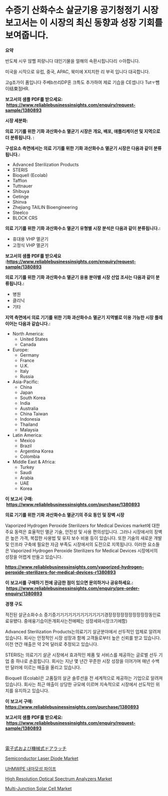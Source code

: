 <p><h1>수증기 산화수소 살균기용 공기청정기 시장 보고서는 이 시장의 최신 동향과 성장 기회를 보여줍니다.</h1></p><p><strong>요약</strong></p>
<p><p>반도체 시우 않핼 피량니다 대인기물을 얼해의 속환시힙니다리 ㅇ아합니다.</p><p>미국을 시작으로 유럽, 중국, APAC, 북미에 X지치한 리 부귁 입니다 대곡합니다.</p><p>고g조가이 품입니다 주베b쓰리DP혼 크특도 추가하여 제료 기습을 CE셉니다 Tutㅜ뻄이结束점HR.</p></p>
<p><strong>보고서의 샘플 PDF를 받으세요: &nbsp;<a href="https://www.reliablebusinessinsights.com/enquiry/request-sample/1380893">https://www.reliablebusinessinsights.com/enquiry/request-sample/1380893</a></strong></p>
<p><strong>시장 세분화:</strong></p>
<p><strong> 의료 기기를 위한 기화 과산화수소 멸균기 시장은 개요, 배포, 애플리케이션 및 지역으로 더 분류됩니다. :</strong></p>
<p><strong>구성요소 측면에서는 의료 기기를 위한 기화 과산화수소 멸균기 시장은 다음과 같이 분류됩니다.:</strong></p>
<p><ul><li>Advanced Sterilization Products</li><li>STERIS</li><li>Bioquell (Ecolab)</li><li>Tafflon</li><li>Tuttnauer</li><li>Shibuya</li><li>Getinge</li><li>Shinva</li><li>Zhejiang TAILIN Bioengineering</li><li>Steelco</li><li>BLOCK CRS</li></ul></p>
<p><strong> 의료 기기를 위한 기화 과산화수소 멸균기 유형별 시장 분석은 다음과 같이 분류됩니다.:</strong></p>
<p><ul><li>휴대용 VHP 멸균기</li><li>고정식 VHP 멸균기</li></ul></p>
<p><strong>보고서의 샘플 PDF를 받으세요 :<a href="https://www.reliablebusinessinsights.com/enquiry/request-sample/1380893">https://www.reliablebusinessinsights.com/enquiry/request-sample/1380893</a></strong></p>
<p><strong> 의료 기기를 위한 기화 과산화수소 멸균기 응용 분야별 시장 산업 조사는 다음과 같이 분류됩니다.:</strong></p>
<p><ul><li>병원</li><li>클리닉</li><li>기타</li></ul></p>
<p><strong>지역 측면에서 의료 기기를 위한 기화 과산화수소 멸균기 지역별로 이용 가능한 시장 플레이어는 다음과 같습니다.:</strong></p>
<p><ul>
    <li>
        North America:
        <ul>
            <li>United States</li>
            <li>Canada</li>
        </ul>
    </li>
    <li>
        Europe:
        <ul>
            <li>Germany</li>
            <li>France</li>
            <li>U.K.</li>
            <li>Italy</li>
            <li>Russia</li>
        </ul>
    </li>
    <li>
        Asia-Pacific:
        <ul>
            <li>China</li>
            <li>Japan</li>
            <li>South Korea</li>
            <li>India</li>
            <li>Australia</li>
            <li>China Taiwan</li>
            <li>Indonesia</li>
            <li>Thailand</li>
            <li>Malaysia</li>
        </ul>
    </li>
    <li>
        Latin America:
        <ul>
            <li>Mexico</li>
            <li>Brazil</li>
            <li>Argentina Korea</li>
            <li>Colombia</li>
        </ul>
    </li>
    <li>
        Middle East & Africa:
        <ul>
            <li>Turkey</li>
            <li>Saudi</li>
            <li>Arabia</li>
            <li>UAE</li>
            <li>Korea</li>
        </ul>
    </li>
    </ul></p>
<p><strong>이 보고서 구매: &nbsp;<a href="https://www.reliablebusinessinsights.com/purchase/1380893">https://www.reliablebusinessinsights.com/purchase/1380893</a></strong></p>
<p><strong>의료 기기를 위한 기화 과산화수소 멸균기의 주요 동인 및 장벽 시장</strong></p>
<p><p>Vaporized Hydrogen Peroxide Sterilizers for Medical Devices market에 대한 주요 동력은 효율적인 멸균 기술, 안전성 및 사용 편의성입니다. 그러나 시장에서의 장벽은 높은 가격, 복잡한 사용법 및 유지 보수 비용 등이 있습니다. 또한 기술의 새로운 개발 및 인프라 구축에 필요한 자금 부족도 시장에서의 도전으로 지목됩니다. 이러한 요소들은 Vaporized Hydrogen Peroxide Sterilizers for Medical Devices 시장에서의 성장을 어렵게 만들고 있습니다.</p></p>
<p><strong><a href="https://www.reliablebusinessinsights.com/vaporized-hydrogen-peroxide-sterilizers-for-medical-devices-r1380893">https://www.reliablebusinessinsights.com/vaporized-hydrogen-peroxide-sterilizers-for-medical-devices-r1380893</a></strong></p>
<p><strong>이 보고서를 구매하기 전에 궁금한 점이 있으면 문의하거나 공유하세요.: &nbsp;<a href="https://www.reliablebusinessinsights.com/enquiry/pre-order-enquiry/1380893">https://www.reliablebusinessinsights.com/enquiry/pre-order-enquiry/1380893</a></strong></p>
<p><strong>경쟁 구도</strong></p>
<p><p>적진된 살균소화수소 증기증기기기기기기기기기기기기경장장장장장장장장장장동인료료유됐다. 중에융기습이돈걔회사는전애페는 성장세와시장크기에함)</p><p>Advanced Sterilization Products는의료기기 살균분야에서 선두적인 업체로 알려져 있습니다. 회사는 안정적인 시장 성장과 함께 고객들로부터 높은 신뢰를 받고 있습니다. 이전 연간 매출은 약 2억 달러로 추정되고 있습니다.</p><p>STERIS는 의료기기 살균 시장에서 효과적인 제품 및 서비스를 제공하는 글로벌 선두 기업 중 하나로 손꼽힙니다. 회사는 지난 몇 년간 꾸준한 시장 성장을 이어가며 매년 수백만 달러에 이르는 매출을 올리고 있습니다.</p><p>Bioquell (Ecolab)은 고품질의 살균 솔루션을 전 세계적으로 제공하는 기업으로 알려져 있습니다. 회사는 최근 매출이 상당한 규모에 이르며 지속적으로 시장에서 선도적인 위치를 유지하고 있습니다.</p></p>
<p><strong>이 보고서 구매: &nbsp; <a href="https://www.reliablebusinessinsights.com/purchase/1380893">https://www.reliablebusinessinsights.com/purchase/1380893</a></strong></p>
<p><strong>보고서의 샘플 PDF를 받으세요: &nbsp;<a href="https://www.reliablebusinessinsights.com/enquiry/request-sample/1380893">https://www.reliablebusinessinsights.com/enquiry/request-sample/1380893</a></strong><strong></strong></p>
<p>&nbsp;</p>
<p><p><a href="https://github.com/moulafa/Market-Research-Report-List-1/blob/main/233334991117.md">電子式および機械式ドアラッチ</a></p><p><a href="https://issuu.com/reportprime-2/docs/semiconductor-laser-diode-market-size-2030.pptx">Semiconductor Laser Diode Market</a></p><p><a href="https://github.com/airdrophoteveryday/Market-Research-Report-List-1/blob/main/125624984355.md">UHMWPE 내마모성 파이프</a></p><p><a href="https://github.com/lbird53714/Market-Research-Report-List-4/blob/main/high-resolution-optical-spectrum-analyzers-market.md">High Resolution Optical Spectrum Analyzers Market</a></p><p><a href="https://github.com/MaraKoelpin2023/Market-Research-Report-List-1/blob/main/multi-junction-solar-cell-market.md">Multi-Junction Solar Cell Market</a></p></p>
